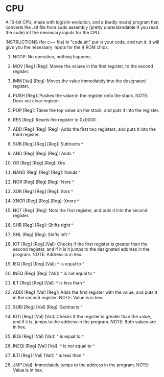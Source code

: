 # CPU
A 16-bit CPU, made with logisim evolution, and a (badly made) program that converts the .alt file from sudo assembly  (pretty understandable if you read the code) int the nessecary inputs for the CPU.

INSTRUCTIONS (for c++ file)
In "code.alt" put in your code, and run it. it will give you the nesessary inputs for the 4 ROM chips.
1) NOOP: No operation, nothing happens.
2) MOV [Reg] [Reg]: Moves the values in the first register, to the second register.
3) IMM [Val] [Reg]: Moves the value immediately into the designated register.
4) PUSH [Reg]: Pushes the value in the register onto the stack. NOTE: Does not clear register.
5) POP [Reg]: Takes the top value on the stack, and puts it into the register.

6) RES [Reg]: Resets the register to 0x0000.
7) ADD [Reg] [Reg] [Reg]: Adds the first two registers, and puts it into the third register.
8) SUB [Reg] [Reg] [Reg]: Subtracts ^
9) AND [Reg] [Reg] [Reg]: Ands ^
10) OR [Reg] [Reg] [Reg]: Ors
11) NAND [Reg] [Reg] [Reg]: Nands ^
12) NOR [Reg] [Reg] [Reg]: Nors ^
13) XOR [Reg] [Reg] [Reg]: Xors ^
14) XNOR [Reg] [Reg] [Reg]: Xnors ^
15) NOT [Reg] [Reg]: Nots the first register, and puts it into the second register.
16) SHR [Reg] [Reg]: Shifts right ^
17) SHL [Reg] [Reg]: Shifts left ^
18) IGT [Reg] [Reg] [Val]: Checks if the first register is greater than the second register, and if it is it jumps to the designated address in the program. NOTE: Address is in hex.
19) IEQ [Reg] [Reg] [Val]: ^ is equal to ^
20) INEQ [Reg] [Reg] [Val]: ^ is not equal to ^
21) ILT [Reg] [Reg] [Val]: ^ is less than ^
22) ADDi [Reg] [Val] [Reg]: Adds the first register with the value, and puts it in the second register. NOTE: Value is in hex.
23) SUBi [Reg] [Val] [Reg]: Subtracts ^
24) IGTi [Reg] [Val] [Val]: Checks if the register is greater than the value, and if it is, jumps to the address in the program. NOTE: Both values are in hex.
25) IEQi [Reg] [Val] [Val]: ^ is equal to ^
26) INEQi [Reg] [Val] [Val]: ^ is not equal to ^
27) ILTi [Reg] [Val] [Val]: ^ is less than ^
28) JMP [Val]: Immediately jumps to the address in the program. NOTE: Value is in hex.
